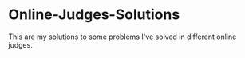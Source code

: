 # Online-Judges-Solutions
This are my solutions to some problems I've solved in different online judges.

